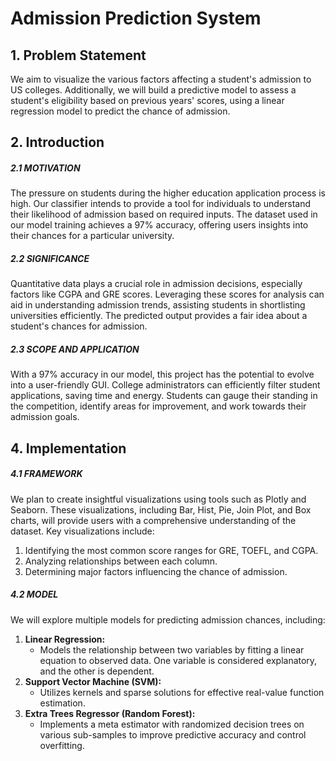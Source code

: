 # Admission Prediction System

## 1. Problem Statement

We aim to visualize the various factors affecting a student's admission to US colleges. Additionally, we will build a predictive model to assess a student's eligibility based on previous years' scores, using a linear regression model to predict the chance of admission.

## 2. Introduction

##### 2.1 MOTIVATION

The pressure on students during the higher education application process is high. Our classifier intends to provide a tool for individuals to understand their likelihood of admission based on required inputs. The dataset used in our model training achieves a 97% accuracy, offering users insights into their chances for a particular university.

##### 2.2 SIGNIFICANCE

Quantitative data plays a crucial role in admission decisions, especially factors like CGPA and GRE scores. Leveraging these scores for analysis can aid in understanding admission trends, assisting students in shortlisting universities efficiently. The predicted output provides a fair idea about a student's chances for admission.

##### 2.3 SCOPE AND APPLICATION

With a 97% accuracy in our model, this project has the potential to evolve into a user-friendly GUI. College administrators can efficiently filter student applications, saving time and energy. Students can gauge their standing in the competition, identify areas for improvement, and work towards their admission goals.

## 4. Implementation

##### 4.1 FRAMEWORK

We plan to create insightful visualizations using tools such as Plotly and Seaborn. These visualizations, including Bar, Hist, Pie, Join Plot, and Box charts, will provide users with a comprehensive understanding of the dataset. Key visualizations include:
1. Identifying the most common score ranges for GRE, TOEFL, and CGPA.
2. Analyzing relationships between each column.
3. Determining major factors influencing the chance of admission.

##### 4.2 MODEL

We will explore multiple models for predicting admission chances, including:
1. **Linear Regression:**
   - Models the relationship between two variables by fitting a linear equation to observed data. One variable is considered explanatory, and the other is dependent.
2. **Support Vector Machine (SVM):**
   - Utilizes kernels and sparse solutions for effective real-value function estimation.
3. **Extra Trees Regressor (Random Forest):**
   - Implements a meta estimator with randomized decision trees on various sub-samples to improve predictive accuracy and control overfitting.

